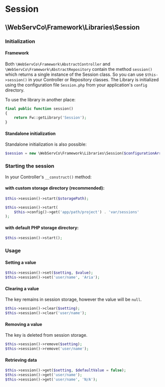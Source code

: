 # Session

## \WebServCo\Framework\Libraries\Session

### Initialization

#### Framework

Both `\WebServCo\Framework\AbstractController` and `\WebServCo\Framework\AbstractRepository` contain the method `session()` which returns a single instance of the Session class.
So you can use `$this->session()` in your Controller or Repository classes.
The Library is initialized using the configuration file `Session.php` from your application's `config` directory.

To use the library in another place:

```php
final public function session()
{
    return Fw::getLibrary('Session');
}
```

#### Standalone initialization

Standalone initialization is also possible:

```php
$session = new \WebServCo\Framework\Libraries\Session($configurationArray);
```

### Starting the session

In your Controller's `__construct()` method:

#### with custom storage directory (recommended):

```php
$this->session()->start($storagePath);

$this->session()->start(
    $this->config()->get('app/path/project') . 'var/sessions'
);
```

#### with default PHP storage directory:

```php
$this->session()->start();
```

### Usage

#### Setting a value

```php
$this->session()->set($setting, $value);
$this->session()->set('user/name', 'Aria');
```
#### Clearing a value

The key remains in session storage, however the value will be `null`.

```php
$this->session()->clear($setting);
$this->session()->clear('user/name');
```

#### Removing a value

The key is deleted from session storage.

```php
$this->session()->remove($setting);
$this->session()->remove('user/name');
```

#### Retrieving data

```php
$this->session()->get($setting, $defaultValue = false);
$this->session()->get('user/name');
$this->session()->get('user/name', 'N/A');
```
